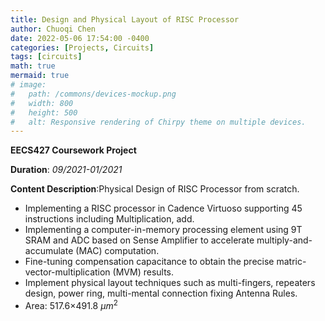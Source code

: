 ```yaml
---
title: Design and Physical Layout of RISC Processor 
author: Chuoqi Chen
date: 2022-05-06 17:54:00 -0400
categories: [Projects, Circuits]
tags: [circuits]
math: true
mermaid: true
# image:
#   path: /commons/devices-mockup.png
#   width: 800
#   height: 500
#   alt: Responsive rendering of Chirpy theme on multiple devices.
---
```


**EECS427 Coursework Project**

**Duration**: *09/2021-01/2021*

**Content Description**:Physical Design of RISC Processor from scratch.
- Implementing a RISC processor in Cadence Virtuoso supporting 45 instructions including Multiplication, add.
- Implementing a computer-in-memory processing element using 9T SRAM and ADC based on Sense Amplifier to accelerate multiply-and-accumulate (MAC) computation. 
- Fine-tuning compensation capacitance to obtain the precise matric-vector-multiplication (MVM) results.
- Implement physical layout techniques such as multi-fingers, repeaters design, power ring, multi-mental connection fixing Antenna Rules.
- Area: 517.6×491.8 $\mu m^2$   
